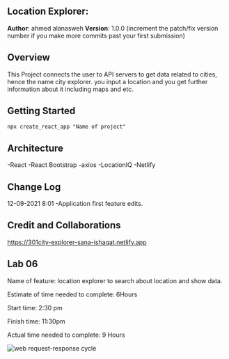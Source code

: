 ## Location Explorer:

**Author**: ahmed alanasweh
**Version**: 1.0.0 (increment the patch/fix version number if you make more commits past your first submission)

## Overview

This Project connects the user to API servers to get data related to cities, hence the name city explorer. you input a location and you get further information about it including maps and etc.

## Getting Started

`npx create_react_app "Name of project"`

## Architecture

-React -React Bootstrap -axios -LocationIQ -Netlify

## Change Log

12-09-2021 8:01 -Application first feature edits.

## Credit and Collaborations

https://301city-explorer-sana-ishaqat.netlify.app

## Lab 06

Name of feature: location explorer to search about location and show data.

Estimate of time needed to complete: 6Hours

Start time: 2:30 pm

Finish time: 11:30pm

Actual time needed to complete: 9 Hours

![ web request-response cycle]('/home/ahmedalanasweh/location-explorer/src/img/plan.jpg')
